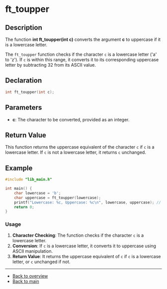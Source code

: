 # ft_toupper

## Description

The function **int ft_toupper(int c)** converts the argument **c** to uppercase if it is a lowercase letter.

The `ft_toupper` function checks if the character `c` is a lowercase letter ('a' to 'z'). If `c` is within this range, it converts it to its corresponding uppercase letter by subtracting 32 from its ASCII value.

## Declaration
```c
int ft_toupper(int c);
```
## Parameters

- **c**: The character to be converted, provided as an integer.

## Return Value

This function returns the uppercase equivalent of the character `c` if `c` is a lowercase letter. If `c` is not a lowercase letter, it returns `c` unchanged.

## Example
```c
#include "lib_main.h"

int main() {
    char lowercase = 'b';
    char uppercase = ft_toupper(lowercase);
    printf("Lowercase: %c, Uppercase: %c\n", lowercase, uppercase); // Output will be "Lowercase: b, Uppercase: B"
    return 0;
}
```
### Usage

1. **Character Checking**: The function checks if the character `c` is a lowercase letter.
2. **Conversion**: If `c` is a lowercase letter, it converts it to uppercase using ASCII manipulation.
3. **Return Value**: It returns the uppercase equivalent of `c` if `c` is a lowercase letter, or `c` unchanged if not.

---

- [Back to overview](../Overview_about_function.md)
- [Back to main](/)
